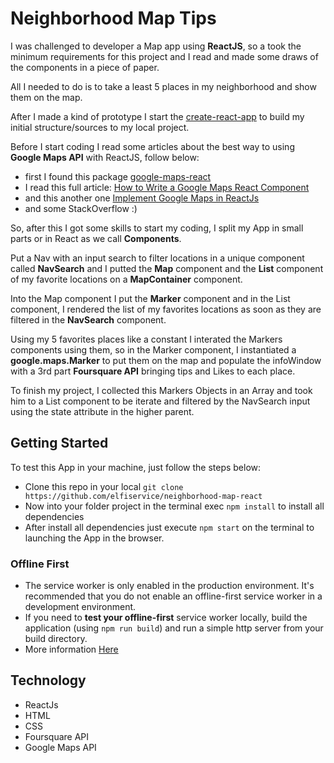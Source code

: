# Neighborhood Map Tips
I was challenged to developer a Map app using **ReactJS**, so a took the minimum requirements for this project and I read and made some draws of the components in a piece of paper.

All I needed to do is to take a least 5 places in my neighborhood and show them on the map.

After I made a kind of prototype I start the [create-react-app](https://github.com/facebook/create-react-app) to build my initial structure/sources to my local project.

Before I start coding I read some articles about the best way to using **Google Maps API** with ReactJS, follow below:
- first I found this package [google-maps-react](https://www.npmjs.com/package/google-maps-react)
- I read this full article: [How to Write a Google Maps React Component](https://www.fullstackreact.com/articles/how-to-write-a-google-maps-react-component/)
- and this another one [Implement Google Maps in ReactJs](https://getpocket.com/a/read/1918096586)
- and some StackOverflow :)

So, after this I got some skills to start my coding, I split my App in small parts or in React as we call  **Components**. 

Put a Nav with an input search to filter locations in a unique component called **NavSearch** and I putted the **Map** component and the **List** component of my favorite locations on a **MapContainer** component.

Into the Map component I put the **Marker** component and in the List component, I rendered the list of my favorites locations as soon as they are filtered in the **NavSearch** component.

Using my 5 favorites places like a constant I interated the Markers components using them, so in the Marker component, I instantiated a **google.maps.Marker** to put them on the map and populate the infoWindow with a 3rd part **Foursquare API** bringing tips and Likes to each place.

To finish my project, I collected this Markers Objects in an Array and took him to a List component to be iterate and filtered by the NavSearch input using the state attribute in the higher parent.

## Getting Started
To test this App in your machine, just follow the steps below:
- Clone this repo in your local ```git clone https://github.com/elfiservice/neighborhood-map-react```
- Now into your folder project in the terminal exec ```npm install``` to install all dependencies
- After install all dependencies just execute ```npm start``` on the terminal to launching the App in the browser.
### Offline First
- The service worker is only enabled in the production environment. It's recommended that you do not enable an offline-first service worker in a development environment.
- If you need to **test your offline-first** service worker locally, build the application (using `npm run build`) and run a simple http server from your build directory.
- More information [Here](https://github.com/facebook/create-react-app/blob/master/packages/react-scripts/template/README.md#offline-first-considerations)


## Technology
- ReactJs
- HTML
- CSS
- Foursquare API
- Google Maps API